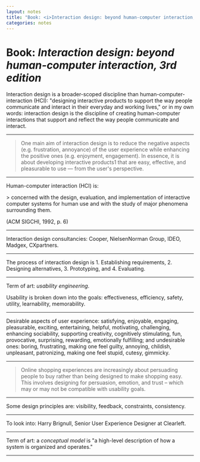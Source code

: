 ```yaml
---
layout: notes
title: "Book: <i>Interaction design: beyond human-computer interaction, 3rd edition</i>"
categories: notes
---
```


# Book: _Interaction design: beyond human-computer interaction, 3rd edition_

Interaction design is a broader-scoped discipline than human-computer-interaction (HCI): "designing interactive products to support the way people communicate and interact in their everyday and working lives," or in my own words: interaction design is the discipline of creating human-computer interactions that support and reflect the way people communicate and interact.

* * *

> One main aim of interaction design is to reduce the negative aspects (e.g. frustration, annoyance) of the user experience while enhancing the positive ones (e.g. enjoyment, engagement). In essence, it is about developing interactive products1 that are easy, effective, and pleasurable to use — from the user's perspective.

* * *

Human-computer interaction (HCI) is:
<p dl/>
> concerned with the design, evaluation, and implementation of interactive computer systems for human use and with the study of major phenomena surrounding them.
<p dl/>
(ACM SIGCHI, 1992, p. 6)

* * *

Interaction design consultancies: Cooper, NielsenNorman Group, IDEO, Madgex, CXpartners.

* * *

The process of interaction design is 1. Establishing requirements, 2. Designing alternatives, 3. Prototyping, and 4. Evaluating.

* * *

Term of art: _usability engineering_.

Usability is broken down into the goals: effectiveness, efficiency, safety, utility, learnability, memorability.

* * *

Desirable aspects of user experience: satisfying, enjoyable, engaging, pleasurable, exciting, entertaining, helpful, motivating, challenging, enhancing sociability, supporting creativity, cognitively stimulating, fun, provocative, surprising, rewarding, emotionally fulfilling; and undesirable ones: boring, frustrating, making one feel guilty, annoying, childish, unpleasant, patronizing, making one feel stupid, cutesy, gimmicky.

* * *

> Online shopping experiences are increasingly about persuading people to buy rather than being designed to make shopping easy. This involves designing for persuasion, emotion, and trust – which may or may not be compatible with usability goals.

* * *

Some design principles are: visibility, feedback, constraints, consistency.

* * *

To look into: Harry Brignull, Senior User Experience Designer at Clearleft.

* * *

Term of art: a _conceptual model_ is "a high-level description of how a system is organized and operates."

<hr asterism>
